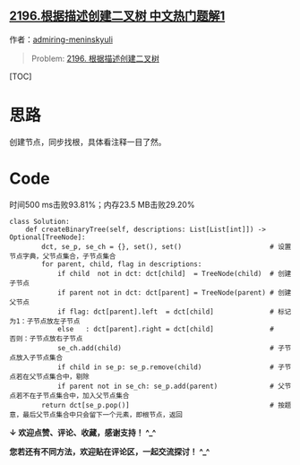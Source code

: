 ## [2196.根据描述创建二叉树 中文热门题解1](https://leetcode.cn/problems/create-binary-tree-from-descriptions/solutions/100000/chuang-jian-jie-dian-tong-bu-zhao-gen-ji-137s)

作者：[admiring-meninskyuli](https://leetcode.cn/u/admiring-meninskyuli)
> Problem: [2196. 根据描述创建二叉树](https://leetcode.cn/problems/create-binary-tree-from-descriptions/description/)

[TOC]

# 思路

创建节点，同步找根，具体看注释一目了然。

# Code

时间500 ms击败93.81%；内存23.5 MB击败29.20%

```Python3 []
class Solution:
    def createBinaryTree(self, descriptions: List[List[int]]) -> Optional[TreeNode]:
        dct, se_p, se_ch = {}, set(), set()                      # 设置节点字典，父节点集合，子节点集合
        for parent, child, flag in descriptions:
            if child  not in dct: dct[child]  = TreeNode(child)  # 创建子节点
            if parent not in dct: dct[parent] = TreeNode(parent) # 创建父节点
            if flag: dct[parent].left  = dct[child]              # 标记为1：子节点放左子节点
            else   : dct[parent].right = dct[child]              #    否则：子节点放右子节点
            se_ch.add(child)                                     # 子节点放入子节点集合
            if child in se_p: se_p.remove(child)                 # 子节点若在父节点集合中，剔除
            if parent not in se_ch: se_p.add(parent)             # 父节点若不在子节点集合中，加入父节点集合
        return dct[se_p.pop()]                                   # 按题意，最后父节点集合中只会留下一个元素，即根节点，返回
```

**↓ 欢迎点赞、评论、收藏，感谢支持！ ^_^**

**您若还有不同方法，欢迎贴在评论区，一起交流探讨！ ^_^**

